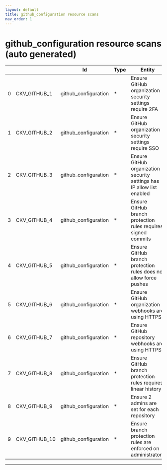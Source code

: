 ```yaml
---
layout: default
title: github_configuration resource scans
nav_order: 1
---
```


# github_configuration resource scans (auto generated)

|    |               | Id                   | Type   | Entity                                                                 | Policy               | IaC                                                         |
|----|---------------|----------------------|--------|------------------------------------------------------------------------|----------------------|-------------------------------------------------------------|
|  0 | CKV_GITHUB_1  | github_configuration | *      | Ensure GitHub organization security settings require 2FA               | github_configuration | https://github.com/bridgecrewio/checkov/tree/master/checkov |
|  1 | CKV_GITHUB_2  | github_configuration | *      | Ensure GitHub organization security settings require SSO               | github_configuration | https://github.com/bridgecrewio/checkov/tree/master/checkov |
|  2 | CKV_GITHUB_3  | github_configuration | *      | Ensure GitHub organization security settings has IP allow list enabled | github_configuration | https://github.com/bridgecrewio/checkov/tree/master/checkov |
|  3 | CKV_GITHUB_4  | github_configuration | *      | Ensure GitHub branch protection rules requires signed commits          | github_configuration | https://github.com/bridgecrewio/checkov/tree/master/checkov |
|  4 | CKV_GITHUB_5  | github_configuration | *      | Ensure GitHub branch protection rules does not allow force pushes      | github_configuration | https://github.com/bridgecrewio/checkov/tree/master/checkov |
|  5 | CKV_GITHUB_6  | github_configuration | *      | Ensure GitHub organization webhooks are using HTTPS                    | github_configuration | https://github.com/bridgecrewio/checkov/tree/master/checkov |
|  6 | CKV_GITHUB_7  | github_configuration | *      | Ensure GitHub repository webhooks are using HTTPS                      | github_configuration | https://github.com/bridgecrewio/checkov/tree/master/checkov |
|  7 | CKV_GITHUB_8  | github_configuration | *      | Ensure GitHub branch protection rules requires linear history          | github_configuration | https://github.com/bridgecrewio/checkov/tree/master/checkov |
|  8 | CKV_GITHUB_9  | github_configuration | *      | Ensure 2 admins are set for each repository                            | github_configuration | https://github.com/bridgecrewio/checkov/tree/master/checkov |
|  9 | CKV_GITHUB_10 | github_configuration | *      | Ensure branch protection rules are enforced on administrators          | github_configuration | https://github.com/bridgecrewio/checkov/tree/master/checkov |


---



